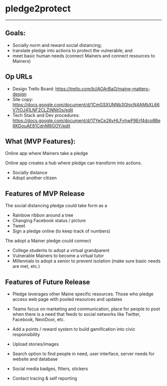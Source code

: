 # pledge2protect
___

## Goals: 
- Socially norm and reward social distancing; 
- translate pledge into actions to protect the vulnerable; and 
- meet basic human needs (connect Mainers and connect resources to Mainers)

## Op URLs
- Design Trello Board: https://trello.com/b/jAOArBaO/maine-matters-design
- Site copy: https://docs.google.com/document/d/1CmGSXUNNb3GhjcN4AMbXL66V7tOJ41LNF2CLZiNNtOs/edit
- Tech Stack and Dev procedures: https://docs.google.com/document/d/17YeCe26vHLFyhwP9Erf4dcp8Be8KDouAE81CdnM8GOY/edit

## What (MVP Features):
Online app where Mainers take a pledge

Online app creates a hub where pledge can transform into actions.
- Socially distance
- Adopt another citizen

## Features of MVP Release
The social distancing pledge could take form as a
- Rainbow ribbon around a tree
- Changing Facebook status / picture
- Tweet
- Sign a pledge online (to keep track of numbers)

The adopt a Mainer pledge could connect
- College students to adopt a virtual grandparent
- Vulnerable Mainers to become a virtual tutor
- Millennials to adopt a senior to prevent isolation (make sure basic needs are met, etc.)

## Features of Future Release

- Pledge leverages other Maine specific resources. Those who pledge access web page with pooled resources and updates

- Teams focus on marketing and communication, place for people to post when there is a need that feeds to social networks like Twitter, Facebook, NextDoor, etc. 

 - Add a points / reward system to build gamification into civic responsibility

 - Upload stories/images

 - Search option to find people in need, user interface, server needs for website and database

 - Social media badges, filters, stickers

 - Contact tracing & self reporting

